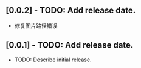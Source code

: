 ## [0.0.2] - TODO: Add release date.

* 修复图片路径错误

## [0.0.1] - TODO: Add release date.

* TODO: Describe initial release.
